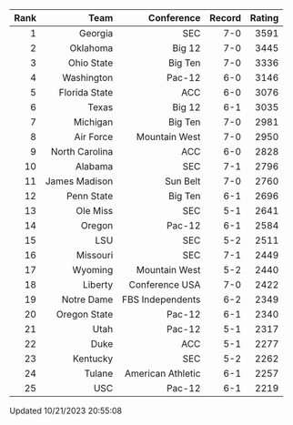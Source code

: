 | Rank  | Team                 | Conference           | Record   | Rating |
| ---:  | ---:                 | ---:                 | ---:     | ---:   |
| 1     | Georgia              | SEC                  | 7-0      | 3591   |
| 2     | Oklahoma             | Big 12               | 7-0      | 3445   |
| 3     | Ohio State           | Big Ten              | 7-0      | 3336   |
| 4     | Washington           | Pac-12               | 6-0      | 3146   |
| 5     | Florida State        | ACC                  | 6-0      | 3076   |
| 6     | Texas                | Big 12               | 6-1      | 3035   |
| 7     | Michigan             | Big Ten              | 7-0      | 2981   |
| 8     | Air Force            | Mountain West        | 7-0      | 2950   |
| 9     | North Carolina       | ACC                  | 6-0      | 2828   |
| 10    | Alabama              | SEC                  | 7-1      | 2796   |
| 11    | James Madison        | Sun Belt             | 7-0      | 2760   |
| 12    | Penn State           | Big Ten              | 6-1      | 2696   |
| 13    | Ole Miss             | SEC                  | 5-1      | 2641   |
| 14    | Oregon               | Pac-12               | 6-1      | 2584   |
| 15    | LSU                  | SEC                  | 5-2      | 2511   |
| 16    | Missouri             | SEC                  | 7-1      | 2449   |
| 17    | Wyoming              | Mountain West        | 5-2      | 2440   |
| 18    | Liberty              | Conference USA       | 7-0      | 2422   |
| 19    | Notre Dame           | FBS Independents     | 6-2      | 2349   |
| 20    | Oregon State         | Pac-12               | 6-1      | 2340   |
| 21    | Utah                 | Pac-12               | 5-1      | 2317   |
| 22    | Duke                 | ACC                  | 5-1      | 2277   |
| 23    | Kentucky             | SEC                  | 5-2      | 2262   |
| 24    | Tulane               | American Athletic    | 6-1      | 2257   |
| 25    | USC                  | Pac-12               | 6-1      | 2219   |

Updated 10/21/2023 20:55:08
